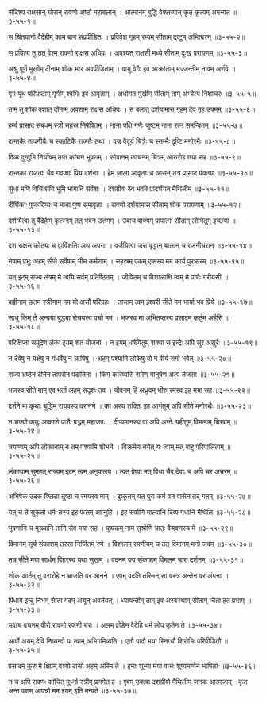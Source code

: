 संदिश्य राक्षसान् घोरान् रावणो अष्टौ महाबलान् ।
आत्मानम् बुद्धि वैक्लव्यात् कृत कृत्यम् अमन्यत ॥३-५५-१॥

स चिंतयानो वैदेहीम् काम बाण संप्रपीडितः ।
प्रविवेश गृहम् रम्यम् सीताम् द्रष्टुम् अभित्वरन् ॥३-५५-२॥

स प्रविश्य तु तत् वेश्म रावणो राक्षस अधिपः ।
अपश्यत् राक्षसी मध्ये सीताम् दुःख परायणम् ॥३-५५-३॥

अश्रु पूर्ण मुखीम् दीनाम् शोक भार अवपीडिताम् ।
वायु वेगैः इव आक्रांताम् मज्जन्तीम् नावम् अर्णवे ॥३-५५-४॥

मृग यूथ परिभ्रष्टाम् मृगीम् श्वभिः इव आवृताम् ।
अधोगत मुखीम् सीताम् ताम् अभ्येत्य निशाचरः ॥३-५५-५॥

ताम् तु शोक वशात् दीनाम् अवशाम् राक्षस अधिपः ।
स बलात् दर्शयामास गृहम् देव गृह उपमम् ॥३-५५-६॥

हर्म्य प्रासाद संबधम् स्त्री सहस्र निषेवितम् ।
नाना पक्षि गणैः जुष्टम् नाना रत्न समन्वितम् ॥३-५५-७॥

दान्तकैः तापनीयैः च स्फाटिकै राजतैः तथा ।
वज्र वैदूर्य चित्रैः च स्तम्भैः दृष्टि मनोरमैः ॥३-५५-८॥

दिव्य दुन्दुभि निर्घोषम् तप्त कांचन भूषणम् ।
सोपानम् कांचनम् चित्रम् आरुरोह तया सह ॥३-५५-९॥

दान्तका राजताः चैव गवाक्षाः प्रिय दर्शनाः ।
हेम जाला आवृताः च आसन् तत्र प्रासाद पंक्तयः ॥३-५५-१०॥

सुधा मणि विचित्राणि भूमि भागानि सर्वशः ।
दशग्रीवः स्व भवने प्रादर्शयत मैथिलीम् ॥३-५५-११॥

दीर्घिकाः पुष्करिण्यः च नाना पुष्प समावृताः ।
रावणो दर्शयामास सीताम् शोक परायणाम् ॥३-५५-१२॥

दर्शयित्वा तु वैदेहीम् कृत्स्नम् तत् भवन उत्तमम् ।
उवाच वाक्यम् पापात्मा सीताम् लोभितुम् इच्छया ॥३-५५-१३॥

दश राक्षस कोट्यः च द्वाविंशतिः अथ अपराः ।
वर्जयित्वा जरा वृद्धान् बालान् च रजनीचरान् ॥३-५५-१४॥

तेषाम् प्रभुः अहम् सीते सर्वेषाम् भीम कर्मणाम् ।
सहस्रम् एकम् एकस्य मम कार्य पुरःसरम् ॥३-५५-१५॥

यत् इदम् राज्य तंत्रम् मे त्वयि सर्वम् प्रतिष्ठितम् ।
जीवितम् च विशालाक्षि त्वम् मे प्राणैः गरीयसी ॥३-५५-१६॥

बह्वीनाम् उत्तम स्त्रीणाम् मम यो असौ परिग्रहः ।
तासाम् त्वम् ईश्वरी सीते मम भार्या भव प्रिये ॥३-५५-१७॥

साधु किम् ते अन्यया बुद्ध्या रोचयस्व वचो मम ।
भजस्व मा अभितप्तस्य प्रसादम् कर्तुम् अर्हसि ॥३-५५-१८॥

परिक्षिप्ता समुद्रेण लंका इयम् शत योजना ।
न इयम् धर्षयितुम् शक्या स इन्द्रैः अपि सुर असुरैः ॥३-५५-१९॥

न देवेषु न यक्षेषु न गंधर्वेषु न ऋषिषु ।
अहम् पश्यामि लोकेषु यो मे वीर्य समो भवेत् ॥३-५५-२०॥

राज्य भ्रष्टेन दीनेन तापसेन पदातिना ।
किम् करिष्यसि रामेण मानुषेण अल्प तेजसा ॥३-५५-२१॥

भजस्व सीते माम् एव भर्ता अहम् सदृशः तव ।
यौवनम् हि अध्रुवम् भीरु रमस्व इह मया सह ॥३-५५-२२॥

दर्शने मा कृथाः बुद्धिम् राघवस्य वरानने ।
का अस्य शक्तिः इह आगंतुम् अपि सीते मनोरथैः ॥३-५५-२३॥

न शक्यो वायुः आकाशे पाशैः बद्धम् महाजवः ।
दीप्यमानस्य वा अपि अग्नेः ग्रहीतुम् विमलाम् शिखाम् ॥३-५५-२४॥

त्रयाणाम् अपि लोकानाम् न तम् पश्यामि शोभने ।
विक्रमेण नयेत् यः त्वाम् मत् बाहु परिपालिताम् ॥३-५५-२५॥

लंकायाम् सुमहत् राज्यम् इदम् त्वम् अनुपालय ।
त्वत् प्रेष्या मत् विधा चैव देवाः च अपि चर अचरम् ॥३-५५-२६॥

अभिषेक उदक क्लिन्ना तुष्टा च रमयस्व माम् ।
दुष्कृतम् यत् पुरा कर्म वन वासेन तद् गतम् ॥३-५५-२७॥

यत् च ते सुकृतो धर्मः तस्य इह फलम् आप्नुहि ।
इह सर्वाणि माल्यानि दिव्य गंधानि मैथिलि ॥३-५५-२८॥

भूषणानि च मुख्यानि तानि सेव मया सह ।
पुष्पकम् नाम सुश्रोणि भ्रातुः वैश्रवणस्य मे ॥३-५५-२९॥

विमानम् सूर्य संकाशम् तरसा निर्जितम् रणे ।
विशालम् रमणीयम् च तत् विमानम् मनो जवम् ॥३-५५-३०॥

तत्र सीते मया सार्धम् विहरस्व यथा सुखम् ।
वदनम् पद्म संकाशम् विमलम् चारु दर्शनम् ॥३-५५-३१॥

शोक आर्तम् तु वरारोहे न भ्राजति वर आनने ।
एवम् वदति तस्मिन् सा वस्त्र अन्तेन वर अंगना ॥३-५५-३२॥

पिधाय इन्दु निभम् सीता मंदम् अश्रून् अवर्तयत् ।
ध्यायन्तीम् ताम् इव अस्वस्थाम् सीताम् चिंता हत प्रभाम् ॥३-५५-३३॥

उवाच वचनम् वीरो रावणो रजनी चरः ।
अलम् व्रीडेन वैदेहि धर्म लोप कृतेन ते ॥३-५५-३४॥

आर्षो अयम् देवि निष्यन्दो यः त्वाम् अभिगमिष्यति ।
एतौ पादौ मया स्निग्धौ शिरोभिः परिपीडितौ ॥३-५५-३५॥

प्रसादम् कुरु मे क्षिप्रम् वश्यो दासो अहम् अस्मि ते ।
इमाः शून्या मया वाचः शुष्यमाणेन भाषिताः ॥३-५५-३६॥

न च अपि रावणः कांचित् मूर्ध्ना स्त्रीम् प्रणमेत ह ।
एवम् उक्त्वा दशग्रीवो मैथिलीम् जनक आत्मजाम् ।कृत अन्त वशम् आपन्नो मम इयम् इति मन्यते ॥३-५५-३७॥

